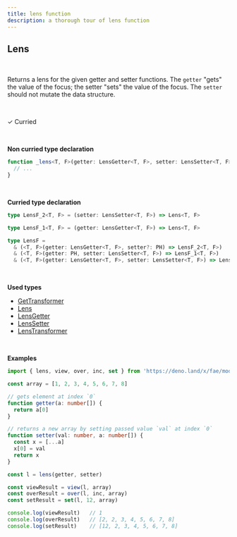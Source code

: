 ```yaml
---
title: lens function
description: a thorough tour of lens function
---
```


## Lens 
<br>

Returns a lens for the given getter and setter functions. The `getter` "gets"
the value of the focus; the setter "sets" the value of the focus. The `setter`
should not mutate the data structure.

<br>

&check; Curried

<br>

**Non curried type declaration**
```typescript
function _lens<T, F>(getter: LensGetter<T, F>, setter: LensSetter<T, F>): Lens<T, F> {
  // ...
}
```
<br>

**Curried type declaration**

```typescript
type LensF_2<T, F> = (setter: LensSetter<T, F>) => Lens<T, F>

type LensF_1<T, F> = (getter: LensGetter<T, F>) => Lens<T, F>

type LensF =
  & (<T, F>(getter: LensGetter<T, F>, setter?: PH) => LensF_2<T, F>)
  & (<T, F>(getter: PH, setter: LensSetter<T, F>) => LensF_1<T, F>)
  & (<T, F>(getter: LensGetter<T, F>, setter: LensSetter<T, F>) => Lens<T, F>)
```
<br>

**Used types**
* [GetTransformer](/types/GetTransformer)
* [Lens](/types/Lens)
* [LensGetter](/types/LensGetter)
* [LensSetter](/types/LensSetter)
* [LensTransformer](/types/LensTransformer)

<br>

**Examples**
```typescript
import { lens, view, over, inc, set } from 'https://deno.land/x/fae/mod.ts'

const array = [1, 2, 3, 4, 5, 6, 7, 8]

// gets element at index `0`
function getter(a: number[]) {
  return a[0]
}

// returns a new array by setting passed value `val` at index `0`
function setter(val: number, a: number[]) {
  const x = [...a]
  x[0] = val
  return x
}

const l = lens(getter, setter)

const viewResult = view(l, array)
const overResult = over(l, inc, array)
const setResult = set(l, 12, array)

console.log(viewResult)   // 1
console.log(overResult)   // [2, 2, 3, 4, 5, 6, 7, 8]
console.log(setResult)    // [12, 2, 3, 4, 5, 6, 7, 8]
```
